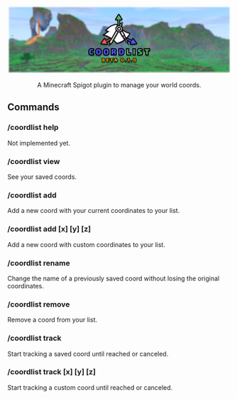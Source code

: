 <p align="center"><img src="https://github.com/Sara01-s/CoordList/blob/main/CoordList%20Logo.png"/></p>
<p align="center">A Minecraft Spigot plugin to manage your world coords.</p>

## Commands
### /coordlist help
Not implemented yet.
### /coordlist view
See your saved coords.
### /coordlist add <coord name>
Add a new coord with your current coordinates to your list.
### /coordlist add <coord name> [x] [y] [z]
Add a new coord with custom coordinates to your list.
### /coordlist rename <coord name> <new name>
Change the name of a previously saved coord without losing the original coordinates.
### /coordlist remove <coord name>
Remove a coord from your list.
### /coordlist track <coord name>
Start tracking a saved coord until reached or canceled.
### /coordlist track [x] [y] [z]
Start tracking a custom coord until reached or canceled.
